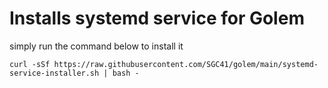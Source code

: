 # Installs systemd service for Golem
simply run the command below to install it

`curl -sSf https://raw.githubusercontent.com/SGC41/golem/main/systemd-service-installer.sh | bash -`

